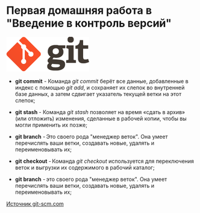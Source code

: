 <link href="./assets/css/style.css" rel="stylesheet"></link>

# Первая домашняя работа в <br> "Введение в контроль версий"

<div class="logo">
  <img src="./assets/images/favicon.png" alt="favicon"/>
</div>

- **git commit** - Команда _git commit_ берёт все данные, добавленные в индекс с помощью _git add_, и сохраняет их слепок во внутренней базе данных, а затем сдвигает указатель текущей ветки на этот слепок;

- **git stash** - Команда _git stash_ позволяет на время «сдать в архив» (или отложить) изменения, сделанные в рабочей копии, чтобы вы могли применить их позже;

- **git branch** - Это своего рода "менеджер веток". Она умеет перечислять ваши ветки, создавать новые, удалять и переименовывать их;

- **git checkout** - Команда _git checkout_ используется для переключения веток и выгрузки их содержимого в рабочий каталог;

- **git branch** - это своего рода "менеджер веток". Она умеет перечислять ваши ветки, создавать новые, удалять и переименовывать их;

[Источник git-scm.com](https://git-scm.com/book/ru/v2/%D0%9F%D1%80%D0%B8%D0%BB%D0%BE%D0%B6%D0%B5%D0%BD%D0%B8%D0%B5-C%3A-%D0%9A%D0%BE%D0%BC%D0%B0%D0%BD%D0%B4%D1%8B-Git-%D0%9E%D1%81%D0%BD%D0%BE%D0%B2%D0%BD%D1%8B%D0%B5-%D0%BA%D0%BE%D0%BC%D0%B0%D0%BD%D0%B4%D1%8B)
